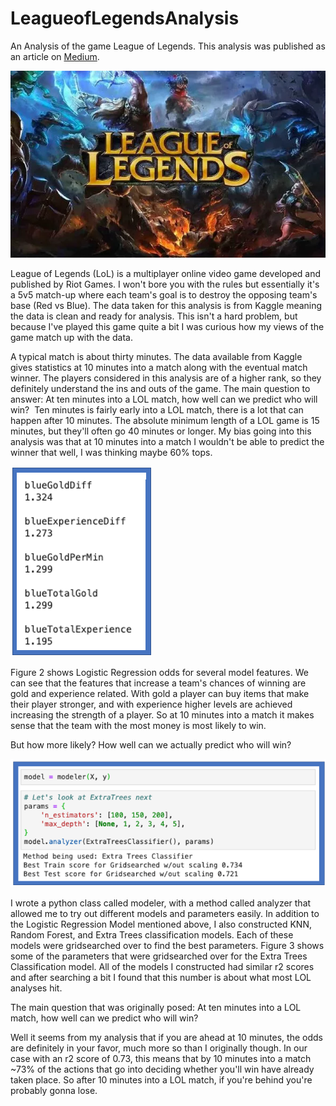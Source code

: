 # LeagueofLegendsAnalysis
An Analysis of the game League of Legends. This analysis was published as an article on [Medium](https://blog.stata.com/2016/11/15/introduction-to-bayesian-statistics-part-2-mcmc-and-the-metropolis-hastings-algorithm/).  

![](./images/League-of-Legends.jpeg)

League of Legends (LoL) is a multiplayer online video game developed and published by Riot Games. I won't bore you with the rules but essentially it's a 5v5 match-up where each team's goal is to destroy the opposing team's base (Red vs Blue). The data taken for this analysis is from Kaggle meaning the data is clean and ready for analysis. This isn't a hard problem, but because I've played this game quite a bit I was curious how my views of the game match up with the data. 
  
A typical match is about thirty minutes. The data available from Kaggle gives statistics at 10 minutes into a match along with the eventual match winner. The players considered in this analysis are of a higher rank, so they definitely understand the ins and outs of the game.
The main question to answer: At ten minutes into a LOL match, how well can we predict who will win? 
Ten minutes is fairly early into a LOL match, there is a lot that can happen after 10 minutes. The absolute minimum length of a LOL game is 15 minutes, but they'll often go 40 minutes or longer. My bias going into this analysis was that at 10 minutes into a match I wouldn't be able to predict the winner that well, I was thinking maybe 60% tops.  
  
![](./images/metrics1.png)  
  
Figure 2 shows Logistic Regression odds for several model features. We can see that the features that increase a team's chances of winning are gold and experience related. With gold a player can buy items that make their player stronger, and with experience higher levels are achieved increasing the strength of a player. So at 10 minutes into a match it makes sense that the team with the most money is most likely to win.  
  
But how more likely? How well can we actually predict who will win?  
  
![](./images/metrics2.png)  
   
I wrote a python class called modeler, with a method called analyzer that allowed me to try out different models and parameters easily. In addition to the Logistic Regression Model mentioned above, I also constructed KNN, Random Forest, and Extra Trees classification models. Each of these models were gridsearched over to find the best parameters. Figure 3 shows some of the parameters that were gridsearched over for the Extra Trees Classification model. All of the models I constructed had similar r2 scores and after searching a bit I found that this number is about what most LOL analyses hit.  
  
The main question that was originally posed: At ten minutes into a LOL match, how well can we predict who will win?  
  
Well it seems from my analysis that if you are ahead at 10 minutes, the odds are definitely in your favor, much more so than I originally though. In our case with an r2 score of 0.73, this means that by 10 minutes into a match ~73% of the actions that go into deciding whether you'll win have already taken place. So after 10 minutes into a LOL match, if you're behind you're probably gonna lose.  